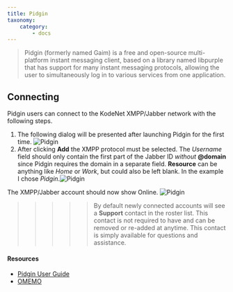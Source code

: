 ```yaml
---
title: Pidgin
taxonomy:
    category:
        - docs
---
```


> Pidgin (formerly named Gaim) is a free and open-source multi-platform instant messaging client, based on a library named libpurple that has support for many instant messaging protocols, allowing the user to simultaneously log in to various services from one application.

## Connecting

Pidgin users can connect to the KodeNet XMPP/Jabber network with the following steps.

1. The following dialog will be presented after launching Pidgin for the first time.
![Pidgin](/user/pages/media/pidgin/connect/step1.png)
2. After clicking **Add** the XMPP protocol must be selected. The *Username* field should only contain the first part of the Jabber ID _without_ **@domain** since Pidgin requires the domain in a separate field. **Resource** can be anything like _Home_ or _Work_, but could also be left blank. In the example I chose _Pidgin_.![Pidgin](/user/pages/media/pidgin/connect/step2.png)

The XMPP/Jabber account should now show Online.
![Pidgin](/user/pages/media/pidgin/connect/step3.png)

>>>>> By default newly connected accounts will see a **Support** contact in the roster list. This contact is not required to have and can be removed or re-added at anytime. This contact is simply available for questions and assistance.

#### Resources
+ [Pidgin User Guide](https://developer.pidgin.im/wiki/Using%20Pidgin)
+ [OMEMO](https://github.com/gkdr/lurch)
